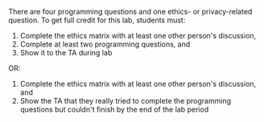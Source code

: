 There are four programming questions and one ethics- or privacy-related question.
To get full credit for this lab, students must:

1. Complete the ethics matrix with at least one other person's discussion,
2. Complete at least two programming questions, and
3. Show it to the TA during lab

OR:

1. Complete the ethics matrix with at least one other person's discussion, and
2. Show the TA that they really tried to complete the programming questions but couldn't finish by the end of the lab period
